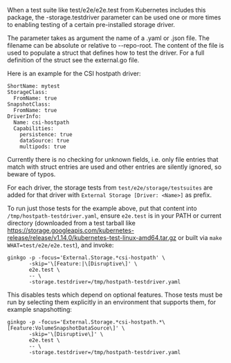 When a test suite like test/e2e/e2e.test from Kubernetes includes this
package, the -storage.testdriver parameter can be used one or more
times to enabling testing of a certain pre-installed storage driver.

The parameter takes as argument the name of a .yaml or .json file. The
filename can be absolute or relative to --repo-root. The content of
the file is used to populate a struct that defines how to test the
driver. For a full definition of the struct see the external.go file.

Here is an example for the CSI hostpath driver:

    ShortName: mytest
    StorageClass:
      FromName: true
    SnapshotClass:
      FromName: true
    DriverInfo:
      Name: csi-hostpath
      Capabilities:
        persistence: true
        dataSource: true
        multipods: true

Currently there is no checking for unknown fields, i.e. only file
entries that match with struct entries are used and other entries are
silently ignored, so beware of typos.

For each driver, the storage tests from `test/e2e/storage/testsuites`
are added for that driver with `External Storage [Driver: <Name>]` as
prefix.

To run just those tests for the example above, put that content into
`/tmp/hostpath-testdriver.yaml`, ensure `e2e.test` is in your PATH or current directory (downloaded from a test tarball like https://storage.googleapis.com/kubernetes-release/release/v1.14.0/kubernetes-test-linux-amd64.tar.gz or built via `make WHAT=test/e2e/e2e.test`), and invoke:

    ginkgo -p -focus='External.Storage.*csi-hostpath' \
           -skip='\[Feature:|\[Disruptive\]' \
           e2e.test \
           -- \
           -storage.testdriver=/tmp/hostpath-testdriver.yaml

This disables tests which depend on optional features. Those tests
must be run by selecting them explicitly in an environment that
supports them, for example snapshotting:

    ginkgo -p -focus='External.Storage.*csi-hostpath.*\[Feature:VolumeSnapshotDataSource\]' \
           -skip='\[Disruptive\]' \
           e2e.test \
           -- \
           -storage.testdriver=/tmp/hostpath-testdriver.yaml
